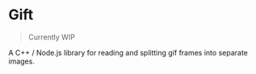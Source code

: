 # Gift

> Currently WIP

A C++ / Node.js library for reading and splitting gif frames into separate images.
